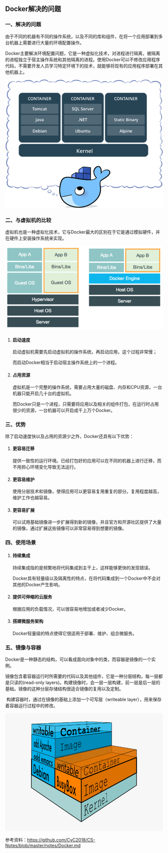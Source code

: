 ## Docker解决的问题

### 一、解决的问题

​	由于不同的机器有不同的操作系统，以及不同的库和组件，在将一个应用部署到多台机器上需要进行大量的环境配置操作。

​	Docker主要解决环境配置问题，它是一种虚拟化技术，对进程进行隔离，被隔离的进程独立于宿主操作系统和其他隔离的进程。使用Docker可以不修改应用程序代码，不需要开发人员学习特定环境下的技术，就能够将现有的应用程序部署在其他机器上。

<img src="image/docker1.png">

### 二、与虚拟机的比较

虚拟机也是一种虚拟化技术，它与Docker最大的区别在于它是通过模拟硬件，并在硬件上安装操作系统来实现。

<img src="image/docker2.png">

1. #### 启动速度

    启动虚拟机需要先启动虚拟机的操作系统，再启动应用，这个过程非常慢；

    而启动Docker相当于启动宿主操作系统上的一个进程。

2. #### 占用资源

    虚拟机是一个完整的操作系统，需要占用大量的磁盘、内存和CPU资源，一台机器只能开启几十台的虚拟机。

    而Docker只是一个进程，只需要将应用以及相关的组件打包，在运行时占用很少的资源，一台机器可以开启成千上万个Docker。

### 三、优势

除了启动速度快以及占用的资源少之外，Docker还具有以下优势：

1. #### 更容易迁移

    提供一致性的运行环境。已经打包好的应用可以在不同的机器上进行迁移，而不用担心环境变化导致无法运行。

2. #### 更容易维护

    使用分层技术和镜像，使得应用可以更容易复用重复的部分。复用程度越高，维护工作也越容易。

3. #### 更容易扩展

    可以试用基础镜像进一步扩展得到新的镜像，并且官方和开源社区提供了大量的镜像，通过扩展这些镜像可以非常容易得到想要的镜像。

### 四、使用场景

1. #### 持续集成

    持续集成指的是频繁地将代码集成到主干上，这样能够更快的发现错误。

    Docker具有轻量级以及隔离性的特点，在将代码集成到一个Docker中不会对其他的Docker产生影响。

2. #### 提供可伸缩的云服务

    根据应用的负载情况，可以很容易地增加或者减少Docker。

3. #### 搭建微服务架构

    Docker轻量级的特点使得它很适用于部署、维护、组合微服务。

### 五、镜像与容器

​	Docker是一种静态的结构，可以看成面向对象中的类，而容器是镜像的一个实例。

​	镜像包含着容器运行时所需要的代码以及其他组件，它是一种分层结构，每一层都是只读的(read-only layers)。构建镜像时，会一层一层构建，前一层是后一层的基础。镜像的这种分层存储结构很适合镜像的复用以及定制。

​	构建容器时，通过在镜像的基础上添加一个可写层（writeable layer），用来保存着容器运行过程中的修改。

<img src="image/docker3.png">

参考资料：https://github.com/CyC2018/CS-Notes/blob/master/notes/Docker.md